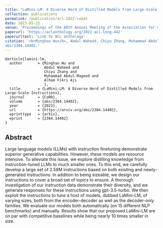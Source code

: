 ```yaml
---
title: "LaMini-LM: A Diverse Herd of Distilled Models from Large-Scale Instructions"
collection: publications
permalink: /publication/acl-2022-cemat
date: 2023-05-22
venue: 'Proceedings of the 60th Annual Meeting of the Association for Computational Linguistics (Volume 1: Long Papers)'
paperurl: 'https://aclanthology.org/2022.acl-long.442'
paperurltext: 'Link to ACL anthology'
citation: '<b>Minghao Wu</b>, Abdul Waheed, Chiyu Zhang, Muhammad Abdul-Mageed, Alham Fikri Aji. 2023. <a href="http://minghao-wu.github.io/files/papers/lamini_arxiv_2023.pdf"><u>LaMini-LM: A Diverse Herd of Distilled Models from Large-Scale Instructions</u></a>. CoRR,
abs/2304.14402.'
---
```


```
@article{lamini-lm,
  author       = {Minghao Wu and
                  Abdul Waheed and
                  Chiyu Zhang and
                  Muhammad Abdul-Mageed and
                  Alham Fikri Aji
                  },
  title        = {LaMini-LM: A Diverse Herd of Distilled Models from Large-Scale Instructions},
  journal      = {CoRR},
  volume       = {abs/2304.14402},
  year         = {2023},
  url          = {https://arxiv.org/abs/2304.14402},
  eprinttype   = {arXiv},
  eprint       = {2304.14402}
}
```

## Abstract
Large language models (LLMs) with instruction finetuning demonstrate superior generative capabilities. However, these models are resource intensive. To alleviate this issue, we explore distilling knowledge from instruction-tuned LLMs to much smaller ones. To this end, we carefully develop a large set of 2.58M instructions based on both existing and newly-generated instructions. In addition to being sizeable, we design our instructions to cover a broad set of topics to ensure. A thorough investigation of our instruction data demonstrate their diversity, and we generate responses for these instructions using gpt-3.5-turbo. We then exploit the instructions to tune a host of models, dubbed LaMini-LM, of varying sizes, both from the encoder-decoder as well as the decoder-only families. We evaluate our models both automatically (on 15 different NLP benchmarks) and manually. Results show that our proposed LaMini-LM are on par with competitive baselines while being nearly 10 times smaller in size.